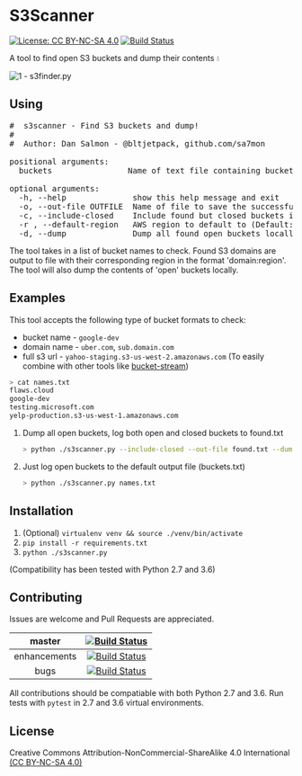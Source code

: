 # S3Scanner
[![License: CC BY-NC-SA 4.0](https://img.shields.io/badge/License-CC%20BY--NC--SA%204.0-lightgrey.svg)](https://creativecommons.org/licenses/by-nc-sa/4.0/) [![Build Status](https://travis-ci.org/sa7mon/S3Scanner.svg?branch=master)](https://travis-ci.org/sa7mon/S3Scanner)

A tool to find open S3 buckets and dump their contents :droplet:

![1 - s3finder.py](https://user-images.githubusercontent.com/3712226/36616997-726614a6-18ab-11e8-9dd3-c43715ef7355.png)

## Using

<pre>
#  s3scanner - Find S3 buckets and dump!
#
#  Author: Dan Salmon - @bltjetpack, github.com/sa7mon

positional arguments:
  buckets                Name of text file containing buckets to check

optional arguments:
  -h, --help              show this help message and exit
  -o, --out-file OUTFILE  Name of file to save the successfully checked buckets in (Default: buckets.txt)
  -c, --include-closed    Include found but closed buckets in the out-file
  -r , --default-region   AWS region to default to (Default: us-west-1)
  -d, --dump              Dump all found open buckets locally
</pre>

The tool takes in a list of bucket names to check. Found S3 domains are output to file with their corresponding region in the format 'domain:region'. The tool will also dump the contents of 'open' buckets locally.

## Examples
This tool accepts the following type of bucket formats to check:

- bucket name - `google-dev`
- domain name - `uber.com`, `sub.domain.com`
- full s3 url - `yahoo-staging.s3-us-west-2.amazonaws.com` (To easily combine with other tools like [bucket-stream](https://github.com/eth0izzle/bucket-stream))

```bash
> cat names.txt
flaws.cloud
google-dev
testing.microsoft.com
yelp-production.s3-us-west-1.amazonaws.com
```
	
1. Dump all open buckets, log both open and closed buckets to found.txt
	
	```bash
	> python ./s3scanner.py --include-closed --out-file found.txt --dump names.txt
	```
2. Just log open buckets to the default output file (buckets.txt)

	```bash
	> python ./s3scanner.py names.txt
	```

## Installation
  1. (Optional) `virtualenv venv && source ./venv/bin/activate`
  2. `pip install -r requirements.txt`
  3. `python ./s3scanner.py`

(Compatibility has been tested with Python 2.7 and 3.6)

## Contributing
Issues are welcome and Pull Requests are appreciated.

|    master    |    [![Build Status](https://travis-ci.org/sa7mon/S3Scanner.svg?branch=master)](https://travis-ci.org/sa7mon/S3Scanner)    |
|:------------:|:-------------------------------------------------------------------------------------------------------------------------:|
| enhancements | [![Build Status](https://travis-ci.org/sa7mon/S3Scanner.svg?branch=enhancements)](https://travis-ci.org/sa7mon/S3Scanner) |
|     bugs     |     [![Build Status](https://travis-ci.org/sa7mon/S3Scanner.svg?branch=bugs)](https://travis-ci.org/sa7mon/S3Scanner)     |

All contributions should be compatiable with both Python 2.7 and 3.6. Run tests with `pytest` in 2.7 and 3.6 virtual environments.

## License
Creative Commons Attribution-NonCommercial-ShareAlike 4.0 International [(CC BY-NC-SA 4.0)](https://creativecommons.org/licenses/by-nc-sa/4.0/)
